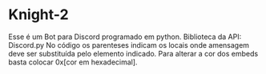 # Knight-2
Esse é um Bot para Discord programado em python. Biblioteca da API: Discord.py
No código os parenteses indicam os locais onde amensagem deve ser substituída pelo elemento indicado.
Para alterar a cor dos embeds basta colocar 0x[cor em hexadecimal].
